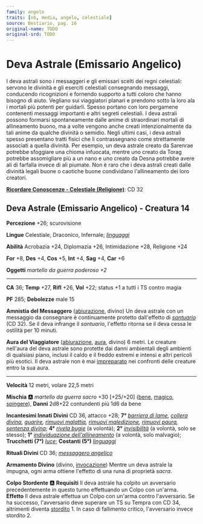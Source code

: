 ```yaml
---
family: angelo
traits: [nb, media, angelo, celestiale]
source: Bestiario, pag. 16
original-name: TODO
original-srd: TODO
---
```


# Deva Astrale (Emissario Angelico)

I deva astrali sono i messaggeri e gli emissari scelti dei regni celestiali: servono le divinità e gli eserciti celestiali consegnando messaggi, conducendo ricognizioni e fornendo supporto a tutti coloro che hanno bisogno di aiuto. Vegliano sui viaggiatori planari e prendono sotto la loro ala i mortali più potenti per guidarli. Spesso portano con loro pergamene contenenti messaggi importanti e altri segreti celestiali. I deva astrali possono formarsi spontaneamente dalle anime di straordinari mortali di allineamento buono, ma a volte vengono anche creati intenzionalmente da tali anime da qualche divinità o semidio. Negli ultimi casi, i deva astrali spesso presentano tratti fisici che li contrassegnano come strettamente associati a quella divinità. Per esempio, un deva astrale creato da Sarenrae potrebbe sfoggiare una chioma infuocata, mentre uno creato da Torag potrebbe assomigliare più a un nano e uno creato da Desna potrebbe avere ali di farfalla invece di ali piumate. Non è raro che i deva astrali creati dalle divinità legali buone o caotiche buone condividano l'allineamento dei loro creatori.

**[Ricordare Conoscenze - Celestiale (Religione)](/azioni/ricordare-conoscenze)**: CD 32

## Deva Astrale (Emissario Angelico) - Creatura 14

**Percezione** +26; scurovisione

**Lingue** Celestiale, Draconico, Infernale; *[linguaggi](/incantesimi/linguaggi)*

**Abilità** Acrobazia +24, Diplomazia +26, Intimidazione +28, Religione +24

**For** +8, **Des** +4, **Cos** +5, **Int** +4, **Sag** +4, **Car** +6

**Oggetti** *martello da guerra poderoso +2*

***

**CA** 36; **Temp** +27, **Rifl** +26, **Vol** +22; status +1 a tutti i TS contro magia

**PF** 285; **Debolezze** male 15

**Amnistia del Messaggero** ([abiurazione](/tratti/abiurazione), divino) Un deva astrale con un messaggio da consegnare è continuamente protetto dall'effetto di *[santuario](/incantesimi/santuario)* (CD 32). Se il deva infrange il *santuario*, l'effetto ritorna se il deva cessa le ostilità per 10 minuti.

**Aura del Viaggiatore** ([abiurazione](/tratti/abiurazione), [aura](/tratti/aura), divino) 6 metri. Le creature nell'aura del deva astrale sono protette dai danni ambientali degli ambienti di qualsiasi piano, inclusi il caldo e il freddo estremi e intensi e altri pericoli più esotici. Il deva astrale non è mai [impreparato](/condizioni/impreparato) nei confronti delle creature entro la sua aura.

***

**Velocità** 12 metri, volare 22,5 metri

**Mischia** :a: *martello da guerra sacro* +30 \[+25/+20] ([bene](/tratti/bene), [magico](/tratti/magico), [spingere](/tratti/spingere)), **Danni** 2d8+22 contundenti più 1d6 da bene

**Incantesimi Innati Divini** CD 36, attacco +28; **7°** *[barriera di lame](/incantesimi/barriera-di-lame), [collera divina](/incantesimi/collera-divina), [guarire](/incantesimi/guarire), [rimuovi malattia](/incantesimi/rimuovi-malattia), [rimuovi maledizione](/incantesimi/rimuovi-maledizione), [rimuovi paura](/incantesimi/rimuovi-paura), [sentenza divina](/incantesimi/sentenza-divina)*; **4°** *[rivela bugie](/incantesimi/rivela-bugie)* (a volontà); **2°** *[invisibilità](/incantesimi/invisibilita)* (a volontà, solo se stesso); **1°** *[individuazione dell'allineamento](/incantesimi/individuazione-dellallineamento)* (a volontà, solo malvagio); **Trucchetti (7°)** *[luce](/incantesimi/luce)*; **Costanti (5°)** *[linguaggi](/incantesimi/linguaggi)*

**Rituali Divini** CD 36; *[messaggero angelico](/incantesimi/rituali)*

**Armamento Divino** (divino, [invocazione](/tratti/invocazione)) Mentre un deva astrale la impugna, ogni arma ottiene l'effetto di una runa di proprietà *sacra*.

**Colpo Stordente** :a: **Requisiti** Il deva astrale ha colpito un avversario precedentemente in questo turno effettuando un Colpo con un'arma. **Effetto** Il deva astrale effettua un Colpo con un'arma contro l'avversario. Se ha successo, l'avversario deve superare un TS su Tempra con CD 34, altrimenti diventa [stordito](/condizioni/stordito) 1. ln caso di fallimento critico, l'avversario invece stordito 2.

